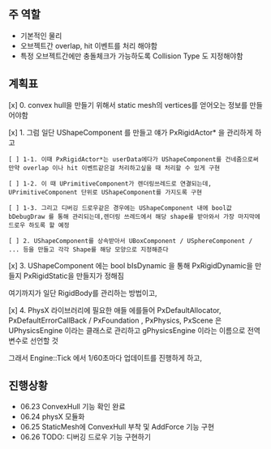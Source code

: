 ## 주 역할
- 기본적인 물리 
- 오브젝트간 overlap, hit 이벤트를 처리 해야함
- 특정 오브젝트간에만 충돌체크가 가능하도록 Collision Type 도 지정해야함


## 계획표
[x] 0. convex hull을 만들기 위해서 static mesh의 vertices를 얻어오는 정보를 만들어야함

[x] 1. 그럼 일단 UShapeComponent 를 만들고 얘가 PxRigidActor* 을 관리하게 하고

    [ ] 1-1. 이때 PxRigidActor*는 userData에다가 UShapeComponent를 건네줌으로써 만약 overlap 이나 hit 이벤트같은걸 처리하고싶을 때 처리할 수 있게 구현

    [ ] 1-2. 이 때 UPrimitiveComponent가 렌더링쓰레드로 연결되는데, UPrimitiveComponent 단위로 UShapeComponent를 가지도록 구현

    [ ] 1-3. 그리고 디버깅 드로우같은 경우에는 UShapeComponent 내에 bool값 bDebugDraw 를 통해 관리되는데,렌더링 쓰레드에서 해당 shape를 받아와서 가장 마지막에 드로우 하도록 할 예정

    [ ] 2. UShapeComponent를 상속받아서 UBoxComponent / USphereComponent / ... 등을 만들고 각각 Shape를 해당 모양으로 지정해준다

[x] 3. UShapeComponent 에는 bool bIsDynamic 을 통해 PxRigidDynamic을 만들지 PxRigidStatic을 만들지가 정해짐


여기까지가 일단 RigidBody를 관리하는 방법이고,

[x] 4. PhysX 라이브러리에 필요한 애들
에를들어 PxDefaultAllocator, PxDefaultErrorCallBack / PxFoundation , PxPhysics, PxScene 은 
UPhysicsEngine 이라는 클래스로 관리하고 gPhysicsEngine 이라는 이름으로 전역변수로 선언할 것

그래서 Engine::Tick 에서 1/60초마다 업데이트를 진행하게 하고,

## 진행상황
- 06.23 ConvexHull 기능 확인 완료
- 06.24 physX 모듈화
- 06.25 StaticMesh에 ConvexHull 부착 및 AddForce 기능 구현
- 06.26 TODO: 디버깅 드로우 기능 구현하기